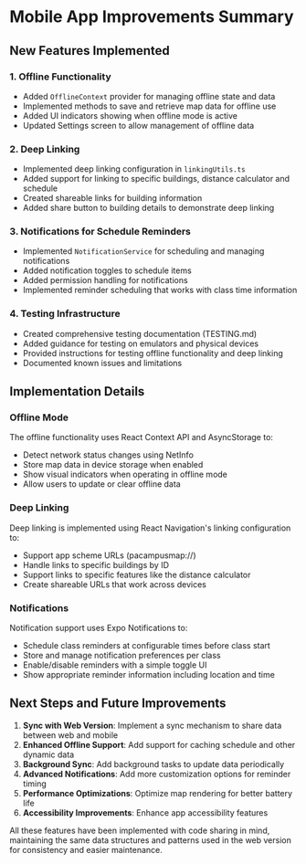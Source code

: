 # Mobile App Improvements Summary

## New Features Implemented

### 1. Offline Functionality

- Added `OfflineContext` provider for managing offline state and data
- Implemented methods to save and retrieve map data for offline use
- Added UI indicators showing when offline mode is active
- Updated Settings screen to allow management of offline data

### 2. Deep Linking

- Implemented deep linking configuration in `linkingUtils.ts`
- Added support for linking to specific buildings, distance calculator and schedule
- Created shareable links for building information
- Added share button to building details to demonstrate deep linking

### 3. Notifications for Schedule Reminders

- Implemented `NotificationService` for scheduling and managing notifications
- Added notification toggles to schedule items
- Added permission handling for notifications
- Implemented reminder scheduling that works with class time information

### 4. Testing Infrastructure

- Created comprehensive testing documentation (TESTING.md)
- Added guidance for testing on emulators and physical devices
- Provided instructions for testing offline functionality and deep linking
- Documented known issues and limitations

## Implementation Details

### Offline Mode

The offline functionality uses React Context API and AsyncStorage to:

- Detect network status changes using NetInfo
- Store map data in device storage when enabled
- Show visual indicators when operating in offline mode
- Allow users to update or clear offline data

### Deep Linking

Deep linking is implemented using React Navigation's linking configuration to:

- Support app scheme URLs (pacampusmap://)
- Handle links to specific buildings by ID
- Support links to specific features like the distance calculator
- Create shareable URLs that work across devices

### Notifications

Notification support uses Expo Notifications to:

- Schedule class reminders at configurable times before class start
- Store and manage notification preferences per class
- Enable/disable reminders with a simple toggle UI
- Show appropriate reminder information including location and time

## Next Steps and Future Improvements

1. **Sync with Web Version**: Implement a sync mechanism to share data between web and mobile
2. **Enhanced Offline Support**: Add support for caching schedule and other dynamic data
3. **Background Sync**: Add background tasks to update data periodically
4. **Advanced Notifications**: Add more customization options for reminder timing
5. **Performance Optimizations**: Optimize map rendering for better battery life
6. **Accessibility Improvements**: Enhance app accessibility features

All these features have been implemented with code sharing in mind, maintaining the same data structures and patterns used in the web version for consistency and easier maintenance.

